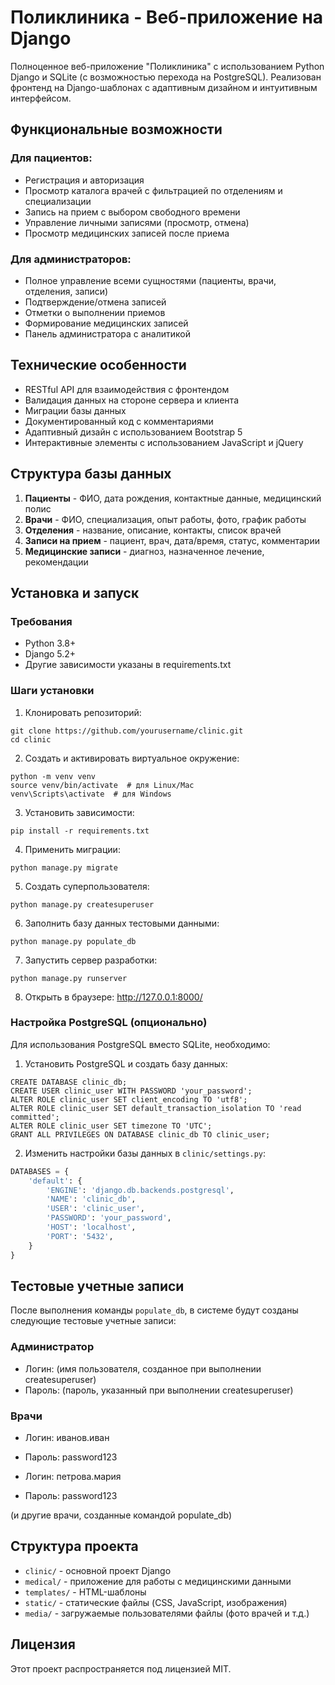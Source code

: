 # Поликлиника - Веб-приложение на Django

Полноценное веб-приложение "Поликлиника" с использованием Python Django и SQLite (с возможностью перехода на PostgreSQL). Реализован фронтенд на Django-шаблонах с адаптивным дизайном и интуитивным интерфейсом.

## Функциональные возможности

### Для пациентов:
- Регистрация и авторизация
- Просмотр каталога врачей с фильтрацией по отделениям и специализации
- Запись на прием с выбором свободного времени
- Управление личными записями (просмотр, отмена)
- Просмотр медицинских записей после приема

### Для администраторов:
- Полное управление всеми сущностями (пациенты, врачи, отделения, записи)
- Подтверждение/отмена записей
- Отметки о выполнении приемов
- Формирование медицинских записей
- Панель администратора с аналитикой

## Технические особенности

- RESTful API для взаимодействия с фронтендом
- Валидация данных на стороне сервера и клиента
- Миграции базы данных
- Документированный код с комментариями
- Адаптивный дизайн с использованием Bootstrap 5
- Интерактивные элементы с использованием JavaScript и jQuery

## Структура базы данных

1. **Пациенты** - ФИО, дата рождения, контактные данные, медицинский полис
2. **Врачи** - ФИО, специализация, опыт работы, фото, график работы
3. **Отделения** - название, описание, контакты, список врачей
4. **Записи на прием** - пациент, врач, дата/время, статус, комментарии
5. **Медицинские записи** - диагноз, назначенное лечение, рекомендации

## Установка и запуск

### Требования
- Python 3.8+
- Django 5.2+
- Другие зависимости указаны в requirements.txt

### Шаги установки

1. Клонировать репозиторий:
```
git clone https://github.com/yourusername/clinic.git
cd clinic
```

2. Создать и активировать виртуальное окружение:
```
python -m venv venv
source venv/bin/activate  # для Linux/Mac
venv\Scripts\activate  # для Windows
```

3. Установить зависимости:
```
pip install -r requirements.txt
```

4. Применить миграции:
```
python manage.py migrate
```

5. Создать суперпользователя:
```
python manage.py createsuperuser
```

6. Заполнить базу данных тестовыми данными:
```
python manage.py populate_db
```

7. Запустить сервер разработки:
```
python manage.py runserver
```

8. Открыть в браузере: http://127.0.0.1:8000/

### Настройка PostgreSQL (опционально)

Для использования PostgreSQL вместо SQLite, необходимо:

1. Установить PostgreSQL и создать базу данных:
```
CREATE DATABASE clinic_db;
CREATE USER clinic_user WITH PASSWORD 'your_password';
ALTER ROLE clinic_user SET client_encoding TO 'utf8';
ALTER ROLE clinic_user SET default_transaction_isolation TO 'read committed';
ALTER ROLE clinic_user SET timezone TO 'UTC';
GRANT ALL PRIVILEGES ON DATABASE clinic_db TO clinic_user;
```

2. Изменить настройки базы данных в `clinic/settings.py`:
```python
DATABASES = {
    'default': {
        'ENGINE': 'django.db.backends.postgresql',
        'NAME': 'clinic_db',
        'USER': 'clinic_user',
        'PASSWORD': 'your_password',
        'HOST': 'localhost',
        'PORT': '5432',
    }
}
```

## Тестовые учетные записи

После выполнения команды `populate_db`, в системе будут созданы следующие тестовые учетные записи:

### Администратор
- Логин: (имя пользователя, созданное при выполнении createsuperuser)
- Пароль: (пароль, указанный при выполнении createsuperuser)

### Врачи
- Логин: иванов.иван
- Пароль: password123

- Логин: петрова.мария
- Пароль: password123

(и другие врачи, созданные командой populate_db)

## Структура проекта

- `clinic/` - основной проект Django
- `medical/` - приложение для работы с медицинскими данными
- `templates/` - HTML-шаблоны
- `static/` - статические файлы (CSS, JavaScript, изображения)
- `media/` - загружаемые пользователями файлы (фото врачей и т.д.)

## Лицензия

Этот проект распространяется под лицензией MIT.